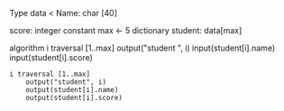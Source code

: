 Type data <
    Name: char [40]
>
score: integer
constant max ← 5
dictionary student: data[max]

algorithm
    i traversal [1..max]
        output("student ", i)
        input(student[i].name)
        input(student[i].score)

    i traversal [1..max]
        output("student", i)
        output(student[i].name)
        output(student[i].score)
